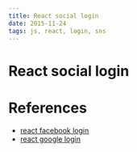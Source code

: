 ```yaml
---
title: React social login
date: 2015-11-24
tags: js, react, login, sns
---
```


React social login
==================

# References

+ [react facebook login](https://github.com/keppelen/react-facebook-login)
+ [react google login](https://github.com/swamig/react-google-login)
